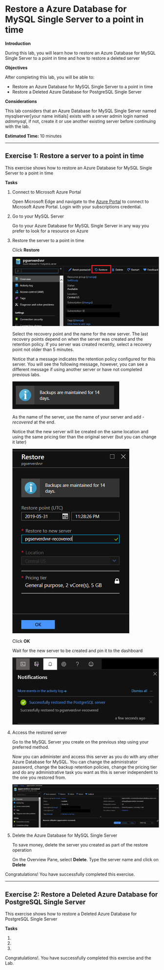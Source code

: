 # Restore a Azure Database for MySQL Single Server to a point in time

**Introduction**

During this lab, you will learn how to restore an Azure Database for MySQL Single Server to a point in time and how to restore a deleted server

**Objectives** 

After completing this lab, you will be able to: 

- Restore an Azure Database for MySQL Single Server to a point in time
- Restore a Deleted Azure Database for PostgreSQL Single Server

**Considerations**

This lab considers that an Azure Database for MySQL Single Server named mysqlserver[your name initials] exists with a server admin login named *admmysql*, if not, create it or use another existing server before continuing with the lab.

**Estimated Time:** 10 minutes

---

## Exercise 1: Restore a server to a point in time

This exercise shows how to restore an Azure Database for MySQL Single Server to a point in time

**Tasks**

1. Connect to Microsoft Azure Portal
    
   Open Microsoft Edge and navigate to the [Azure Portal](http://ms.portal.azure.com) to connect to Microsoft Azure Portal. Login with your subscriptions credential.
    
1. Go to your MySQL Server

   Go to your Azure Database for MySQL Single Server in any way you prefer to look for a resource on Azure

1. Restore the server to a point in time
    
   Click **Restore**
    
   ![](Media/image0062.png)

   Select the recovery point and the name for the new server. The last recovery points depend on when the server was created and the retention policy. If you server was created recently, select a recovery point not older than 5 minutes.

   Notice that a message indicates the retention policy configured for this server. You will see the following message, however, you can see a different message if using another server or have not completed previous labs.

   ![](Media/image0063.png)

   As the name of the server, use the name of your server and add *-recovered* at the end.

   Notice that the new server will be created on the same location and using the same pricing tier than the original server (but you can change it later)

   ![](Media/image0064.png)

   Click **OK**

   Wait for the new server to be created and pin it to the dashboard

   ![](Media/image0065.png)

1. Access the restored server
    
   Go to the MySQL Server you create on the previous step using your preferred method.
    
   Now you can administer and access this server as you do with any other Azure Database for MySQL. You can change the administrator password, change the backup retention policies, change the pricing tier and do any administrative task you want as this is server independent to the one you restored from.
    
   ![](Media/image0066.png)

1. Delete the Azure Database for MySQL Single Server
    
   To save money, delete the server you created as part of the restore operation
    
   On the Overview Pane, select **Delete**. Type the server name and click on **Delete**

Congratulations! You have successfully completed this exercise.

---

## Exercise 2: Restore a Deleted Azure Database for PostgreSQL Single Server

This exercise shows how to restore a Deleted Azure Database for PostgreSQL Single Server

**Tasks**

1.

1.

1.

Congratulations!. You have successfully completed this exercise and the Lab. 